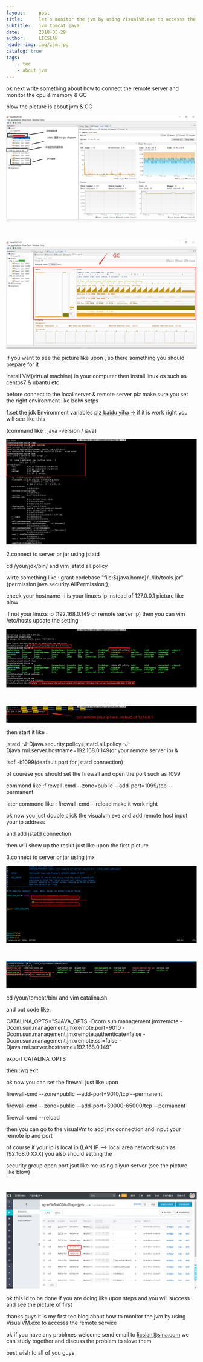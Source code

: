 ```yaml
---
layout:     post
title:      let`s monitor the jvm by using VisualVM.exe to accesss the remote service
subtitle:   jvm tomcat java
date:       2018-05-29
author:     LICSLAN
header-img: img/zjm.jpg
catalog: true
tags:
    - tec
    - about jvm
---
```



ok next write something about how to connect the remote server and monitor the cpu & memory & GC 

blow the picture is about jvm & GC

![](https://raw.githubusercontent.com/licslan/licslan.github.io/master/img/jvm.png)

<br>

![](https://raw.githubusercontent.com/licslan/licslan.github.io/master/img/gc.jpg)

if you want to see the picture like upon , so there something you should prepare for it 

install VM(virtual machine) in your computer then install linux os such as centos7 & ubantu etc

before connect to the local server & remote server plz make sure you set the right environment like bolw setps 

1.set the jdk Environment variables [plz baidu yiha &rarr;](https://www.baidu.com/) if it is work right  you will see like this  

(command like : java -version / java)

![](https://raw.githubusercontent.com/licslan/licslan.github.io/master/img/jdk.jpg)

2.connect to server or jar using jstatd 

cd /your/jdk/bin/  and  vim jstatd.all.policy

wirte something like : grant codebase "file:${java.home}/../lib/tools.jar" {permission java.security.AllPermission;};

check your hostname -i is your linux·s ip instead of 127.0.0.1 picture like blow 

if not your linuxs ip (192.168.0.149 or remote server ip) then you can vim /etc/hosts update the setting 

![](https://raw.githubusercontent.com/licslan/licslan.github.io/master/img/hostnamei.jpg)

<br>

![](https://raw.githubusercontent.com/licslan/licslan.github.io/master/img/hosts.jpg)

then start it like : 

jstatd -J-Djava.security.policy=jstatd.all.policy -J-Djava.rmi.server.hostname=192.168.0.149(or your remote server ip) &

lsof -i:1099(deafault port for jstatd connection)

of courese you should set the firewall and open the port such as 1099 

commond like :firewall-cmd --zone=public --add-port=1099/tcp --permanent   

later commond like : firewall-cmd --reload make it work right

ok now you just double click the visualvm.exe and add remote host input your ip address 

and add jstatd connection

then will show up the reslut just like upon the first picture



3.connect to server or jar using jmx 

![](https://raw.githubusercontent.com/licslan/licslan.github.io/master/img/jmx1.jpg)

<br>

![](https://raw.githubusercontent.com/licslan/licslan.github.io/master/img/jmx2.jpg)

cd /your/tomcat/bin/  and  vim catalina.sh

and put code like: 

CATALINA_OPTS="$JAVA_OPTS -Dcom.sun.management.jmxremote 
                       -Dcom.sun.management.jmxremote.port=9010
                       -Dcom.sun.management.jmxremote.authenticate=false
                       -Dcom.sun.management.jmxremote.ssl=false
                       -Djava.rmi.server.hostname=192.168.0.149"

export CATALINA_OPTS

then :wq exit 

ok now you can set the firewall just like upon 

firewall-cmd --zone=public --add-port=9010/tcp --permanent

firewall-cmd --zone=public --add-port=30000-65000/tcp --permanent

firewall-cmd --reload

then you can go to the visualVm to add jmx connection and input your remote ip and port

of course if your ip is local ip (LAN IP --> local area network such as 192.168.0.XXX) you also should setting the

security group open port  jsut like me using aliyun server (see the picture like blow)

<br>

![](https://raw.githubusercontent.com/licslan/licslan.github.io/master/img/aliyun.jpg)

ok this id to be done if you are doing like upon steps and you will success and see the picture of first

thanks guys  it is my first tec blog about how to monitor the jvm by using VisualVM.exe to accesss the remote service

ok if you have any problmes welcome send email to licslan@sina.com we can study together and discuss the problem to slove them

best wish to all of you guys 








